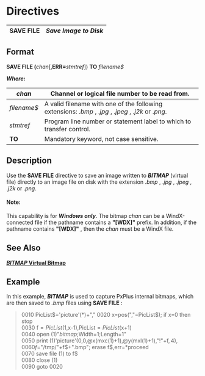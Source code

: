 # Directives 

**SAVE FILE** |  **_Save Image to Disk_**  
---|---  
  
##  Format

**SAVE FILE (**_chan_[,**ERR=**_stmtref_]) **TO** _filename$_  
  
**_Where:_**

_chan_ |  Channel or logical file number to be read from.  
---|---  
_filename$_ |  A valid filename with one of the following extensions: _.bmp_ , ._jpg_ , ._jpeg_ , ._j2k_ or ._png_.  
_stmtref_ |  Program line number or statement label to which to transfer control.  
**TO** |  Mandatory keyword, not case sensitive.  
  
##  Description

Use the **SAVE FILE** directive to save an image written to ***BITMAP*** (virtual file) directly to an image file on disk with the extension ._bmp_ , ._jpg_ , ._jpeg_ , ._j2k_ or ._png_.

#### **Note:**  
This capability is for **_Windows only_**. The bitmap _chan_ can be a WindX-connected file if the pathname contains a **"[WDX]"** prefix. In addition, if the pathname contains **"[WDX]"** , then the _chan_ must be a WindX file.

##  See Also

[***BITMAP* Virtual Bitmap**](../file_handling/~bitmap~.md)

## Example

In this example, ***BITMAP*** is used to capture PxPlus internal bitmaps, which are then saved to _.bmp_ files using **SAVE FILE** :

> 0010 PicList$='picture'(*)+","  
>  0020 x=pos(","=PicList$); if x=0 then stop  
>  0030 f$=PicList$(1,x-1),PicList$=PicList$(x+1)  
>  0040 open (1)"*bitmap*;Width=1;Length=1"  
>  0050 print (1)'picture'(0,0,@x(mxc(1)+1),@y(mxl(1)+1),"!"+f$,4),  
>  0060 f$="/tmp/"+f$+".bmp"; erase f$,err=*proceed  
>  0070 save file (1) to f$  
>  0080 close (1)  
>  0090 goto 0020
